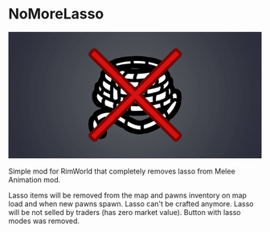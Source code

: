 # NoMoreLasso

<div align="center" width="100%" style="text-align:center;width:100%;">
	<img src="About/Preview.png"/>
</div>

Simple mod for RimWorld that completely removes lasso from Melee Animation mod.

Lasso items will be removed from the map and pawns inventory on map load and when new pawns spawn.
Lasso can't be crafted anymore.
Lasso will be not selled by traders (has zero market value).
Button with lasso modes was removed.
